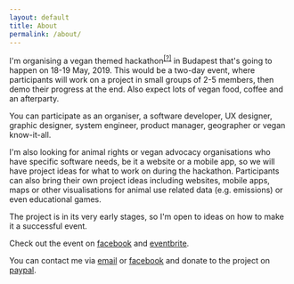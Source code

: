 ```yaml
---
layout: default
title: About
permalink: /about/
---
```


I'm organising a vegan themed hackathon<sup>[\[?\]](https://hackathon.guide/)</sup> in Budapest that's going to happen on 18-19 May, 2019. This would be a two-day event, where participants will work on a project in small groups of 2-5 members, then demo their progress at the end. Also expect lots of vegan food, coffee and an afterparty.

You can participate as an organiser, a software developer, UX designer, graphic designer, system engineer, product manager, geographer or vegan know-it-all.

I'm also looking for animal rights or vegan advocacy organisations who have specific software needs, be it a website or a mobile app, so we will have project ideas for what to work on during the hackathon. Participants can also bring their own project ideas including websites, mobile apps, maps or other visualisations for animal use related data (e.g. emissions) or even educational games.

The project is in its very early stages, so I'm open to ideas on how to make it a successful event.

Check out the event on [facebook](https://www.facebook.com/events/517211538807284/) and [eventbrite](https://www.eventbrite.com/e/vegan-hackathon-budapest-tickets-57830983027).

You can contact me via [email](mailto:krisztian.toth@maveg.hu) or [facebook](https://www.facebook.com/vegan.hackathon/) and donate to the project on [paypal](https://www.paypal.me/veganhackathon).
